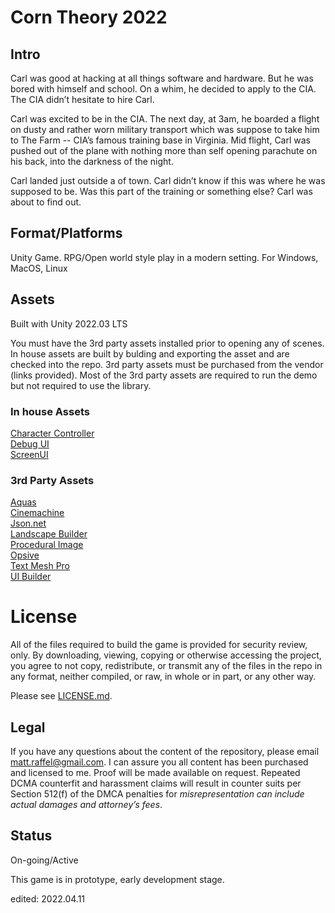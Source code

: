 # Corn Theory 2022

## Intro
Carl was good at hacking at all things software and hardware.  But he was bored with himself and school.  On a whim, he decided to apply to the CIA.   The CIA didn’t hesitate to hire Carl.

Carl was excited to be in the CIA.  The next day, at 3am, he boarded a flight on dusty and rather worn military transport which was suppose to take him to The Farm -- CIA’s famous training base in Virginia.   Mid flight, Carl was pushed out of the plane with nothing more than self opening parachute on his back, into the darkness of the night. 

Carl landed just outside a of town.  Carl didn’t know if this was where he was supposed to be.  Was this part of the training or something else?  Carl was about to find out.

## Format/Platforms
Unity Game.   RPG/Open world style play in a modern setting.  For Windows, MacOS, Linux

## Assets
Built with Unity 2022.03 LTS

You must have the 3rd party assets installed prior to opening any of scenes.   In house assets are built by bulding and exporting the asset and are checked into the repo.
3rd party assets must be purchased from the vendor (links provided).  Most of the 3rd party assets are required to run the demo but not required to use the library.

### In house Assets  
[Character Controller](https://github.com/tatmanblue/Unity-Characters/tree/main/CharacterStudio/Assets/Character)  
[Debug UI](https://github.com/tatmanblue/UI-Input/tree/main/Assets/DebugUI)  
[ScreenUI](https://github.com/tatmanblue/UI-Input/tree/main/Assets/ScreenUI)  

### 3rd Party Assets
[Aquas](https://assetstore.unity.com/packages/vfx/shaders/aquas-lite-built-in-render-pipeline-53519)  
[Cinemachine](https://docs.unity3d.com/Packages/com.unity.cinemachine@2.6/manual/index.html)  
[Json.net](https://assetstore.unity.com/packages/tools/input-management/json-net-for-unity-11347)  
[Landscape Builder](https://assetstore.unity.com/packages/tools/terrain/landscape-builder-55463)  
[Procedural Image](https://assetstore.unity.com/packages/tools/gui/procedural-ui-image-52200)  
[Opsive](https://assetstore.unity.com/packages/tools/game-toolkits/ultimate-character-controller-99962)  
[Text Mesh Pro](https://docs.unity3d.com/Manual/com.unity.textmeshpro.html)  
[UI Builder](https://assetstore.unity.com/packages/2d/gui/ui-builder-29757)  

# License
All of the files required to build the game is provided for security review, only.  By downloading, viewing, copying or otherwise accessing the project, you agree to not copy, redistribute, or transmit any of the files in the repo in any format, neither compiled, or raw, in whole or in part, or any other way.

Please see [LICENSE.md](./LICENSE.md).  

## Legal
If you have any questions about the content of the repository, please email [matt.raffel@gmail.com](mailto:matt.raffel@gmail.com). I can assure you all content has been purchased and licensed to me. Proof will be made available on request. Repeated DCMA counterfit and harassment claims will result in counter suits per Section 512(f) of the DMCA penalties for _misrepresentation can include actual damages and attorney’s fees_.

## Status
On-going/Active

This game is in prototype, early development stage.

edited: 2022.04.11
